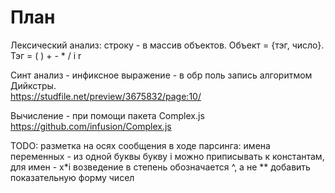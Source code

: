 
# План

Лексический анализ: строку - в массив объектов. Объект = {тэг, число}. Тэг = ( ) + - * / i r

Синт анализ - инфиксное выражение - в обр поль запись алгоритмом Дийкстры.  
<https://studfile.net/preview/3675832/page:10/>

Вычисление  - при помощи пакета Complex.js
<https://github.com/infusion/Complex.js>

TODO:
разметка на осях
сообщения в ходе парсинга:
   имена переменных - из одной буквы
   букву i можно приписывать к константам, для имен - x*i
   возведение в степень обозначается ^, а не **
добавить показательную форму чисел

